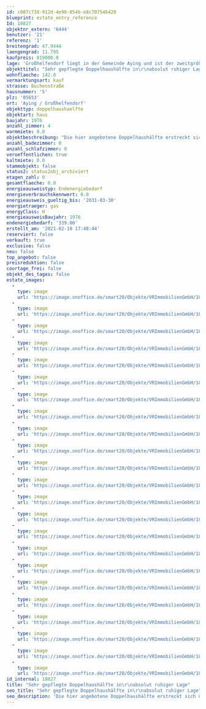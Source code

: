 ```yaml
---
id: c807c738-912d-4e90-854b-e8c707546420
blueprint: estate_entry_reference
Id: 18827
objektnr_extern: '6444'
benutzer: '21'
referenz: '1'
breitengrad: 47.9444
laengengrad: 11.795
kaufpreis: 819000.0
lage: 'Großhelfendorf liegt in der Gemeinde Aying und ist der zweitgrößte Ort der Kommune. Der Ort selbst verfügt über diverse Einkaufsmöglichkeiten des täglichen Bedarfs. Zudem findet man ein umfassendes und gutes Angebot an Produkten, z.B. von lokalen Bauern. Insbesondere für die Betreuung Ihrer Kinder ist Großhelfendorf erstklassig. Kindergarten und eine moderne Grundschule liegen nur wenige 100 Meter entfernt. Weiterführende Schulen in Höhenkirchen-Siegertsbrunn, Ottobrunn, Neubiberg und München können problemlos mit dem Schulbus oder der S-Bahn erreicht werden. Die S-Bahn ist in weniger als 5 Minuten zu erreichen. Die landschaftlich, schöne Umgebung lädt zum Wandern und Radfahren ein. Kastensee, Steinsee oder auch zahlreiche Gasthäuser sind nur einige Beispiele. Nur ca. 15 Minuten fahren Sie zur Autobahn A8 München - Salzburg, genauso wenig weit zur A99, der Ortsumfahrung München.'
objekttitel: "Sehr gepflegte Doppelhaushälfte in\r\nabsolut ruhiger Lage"
wohnflaeche: 142.0
vermarktungsart: kauf
strasse: Buchenstraße
hausnummer: '5'
plz: '85653'
ort: 'Aying / Großhelfendorf'
objekttyp: doppelhaushaelfte
objektart: haus
baujahr: 1976
anzahl_zimmer: 4
warmmiete: 0.0
objektbeschreibung: "Die hier angebotene Doppelhaushälfte erstreckt sich über drei Etagen (Split-Level) und liegt in einer freundlichen Nachbarschaft von Großhelfendorf. Das Haus wurde in 1976 in Massivbauweise erbaut und befindet sich in einem sehr gepflegtem Zustand. Renovierungsarbeiten fanden mit einem neuen Bad im Dachgeschoss im Jahr 2001 und mit einer neuen Küche im Jahr 2005 statt. Das Haus bietet 4 Zimmer und eine Wohnfläche von ca. 142 m². \r\n\r\nDurch den Eingangsbereich im Erdgeschoss erreichen Sie die Küche mit separater Terrasse, ein Gäste-WC, eine Garderobe sowie den lichtdurchfluteten Wohnbereich mit Zugang zu einem Balkon in Südausrichtung. Im Obergeschoss können Sie von einer Galerie, welche zusätzlichen Platz bietet, ins Wohnzimmer blicken. Zudem sind im Obergeschoss ein Tageslichtbad mit Dusche sowie ein sehr großzügiges Schlafzimmer mit Zugang zu einem Ostbalkon zu finden. \r\n\r\nDas Hanggeschoss bietet ein Badezimmer mit Badewanne und zwei weitere Zimmer mit Zugang zur großen Südterrasse, die an schönen Sommertagen zum Grillen oder einfach zum Genießen des liebevoll angelegten Gartens einlädt. Im Keller ist ein beheizter Hobbyraum sowie ausreichend Stauraum vorhanden. Ein Garagenstellplatz rundet dieses Angebot ab."
anzahl_badezimmer: 0
anzahl_schlafzimmer: 0
veroeffentlichen: true
kaltmiete: 0.0
stammobjekt: false
status2: status2obj_archiviert
etagen_zahl: 0
gesamtflaeche: 0.0
energieausweistyp: Endenergiebedarf
energieverbrauchskennwert: 0.0
energieausweis_gueltig_bis: '2031-03-30'
energietraeger: gas
energyClass: H
energieausweisBaujahr: 1976
endenergiebedarf: '339.00'
erstellt_am: '2021-02-10 17:48:44'
reserviert: false
verkauft: true
exclusive: false
neu: false
top_angebot: false
preisreduktion: false
courtage_frei: false
objekt_des_tages: false
estate_images:
  -
    type: image
    url: 'https://image.onoffice.de/smart20/Objekte/VRImmobilienGmbH/18827/7cfde2ba-5b2c-4e9b-bdec-b9c24e99d4c1.jpg'
  -
    type: image
    url: 'https://image.onoffice.de/smart20/Objekte/VRImmobilienGmbH/18827/bb3e99dd-dd3c-48d0-b0b6-85a2c4fecfa2.jpg'
  -
    type: image
    url: 'https://image.onoffice.de/smart20/Objekte/VRImmobilienGmbH/18827/436f512c-b43a-4a6f-a033-5669183c37b9.jpg'
  -
    type: image
    url: 'https://image.onoffice.de/smart20/Objekte/VRImmobilienGmbH/18827/cb192794-bf98-4327-89c6-e279c349f1f2.jpg'
  -
    type: image
    url: 'https://image.onoffice.de/smart20/Objekte/VRImmobilienGmbH/18827/db6a6726-452c-424d-a4e3-53497dcea411.jpg'
  -
    type: image
    url: 'https://image.onoffice.de/smart20/Objekte/VRImmobilienGmbH/18827/600cd941-90a0-4b6a-9929-7070761cc9d1.jpg'
  -
    type: image
    url: 'https://image.onoffice.de/smart20/Objekte/VRImmobilienGmbH/18827/9636f363-735f-445e-9d25-58d3e67ceca8.jpg'
  -
    type: image
    url: 'https://image.onoffice.de/smart20/Objekte/VRImmobilienGmbH/18827/4163b454-950f-4b68-9a3f-3d6234de1035.jpg'
  -
    type: image
    url: 'https://image.onoffice.de/smart20/Objekte/VRImmobilienGmbH/18827/78c855c7-bcfd-4bae-8ab8-f56a54f67464.jpg'
  -
    type: image
    url: 'https://image.onoffice.de/smart20/Objekte/VRImmobilienGmbH/18827/3746c294-2f62-4770-9cd0-27c2131a7473.jpg'
  -
    type: image
    url: 'https://image.onoffice.de/smart20/Objekte/VRImmobilienGmbH/18827/970cf730-03c3-4d2e-bac6-fe7c05e402d9.jpg'
  -
    type: image
    url: 'https://image.onoffice.de/smart20/Objekte/VRImmobilienGmbH/18827/767a838f-bddf-4f91-a9ed-262a0f5d611a.jpg'
  -
    type: image
    url: 'https://image.onoffice.de/smart20/Objekte/VRImmobilienGmbH/18827/c30cec82-d3f9-49ac-ad85-8c8bb1d57185.jpg'
  -
    type: image
    url: 'https://image.onoffice.de/smart20/Objekte/VRImmobilienGmbH/18827/78ffb92d-72fe-460e-b930-ca91722dea99.jpg'
  -
    type: image
    url: 'https://image.onoffice.de/smart20/Objekte/VRImmobilienGmbH/18827/93880394-e5b5-40f2-b129-09b6e11d419b.jpg'
  -
    type: image
    url: 'https://image.onoffice.de/smart20/Objekte/VRImmobilienGmbH/18827/3feaa34a-c8ec-4cd9-9f43-83f2fafc03c9.jpg'
  -
    type: image
    url: 'https://image.onoffice.de/smart20/Objekte/VRImmobilienGmbH/18827/a3e552d5-bb18-4f6d-8650-cd5570d4f7c4.jpg'
  -
    type: image
    url: 'https://image.onoffice.de/smart20/Objekte/VRImmobilienGmbH/18827/60f39f39-46d1-4cf8-9bc9-5de9d499cf8f.jpg'
  -
    type: image
    url: 'https://image.onoffice.de/smart20/Objekte/VRImmobilienGmbH/18827/b8c058c5-656a-4ba3-93ed-61acf373b58d.jpg'
  -
    type: image
    url: 'https://image.onoffice.de/smart20/Objekte/VRImmobilienGmbH/18827/027d0d19-60bd-4565-89d0-95df9c40e068.jpg'
  -
    type: image
    url: 'https://image.onoffice.de/smart20/Objekte/VRImmobilienGmbH/18827/58165593-fbfb-49dc-bc5b-d9711aabfbd5.jpg'
  -
    type: image
    url: 'https://image.onoffice.de/smart20/Objekte/VRImmobilienGmbH/18827/7675c198-69aa-4455-9a1a-ba59ee72fe12.jpg'
  -
    type: image
    url: 'https://image.onoffice.de/smart20/Objekte/VRImmobilienGmbH/18827/e848d510-15df-4077-96d3-b59e680ad797.jpg'
id_internal: 18827
title: "Sehr gepflegte Doppelhaushälfte in\r\nabsolut ruhiger Lage"
seo_title: "Sehr gepflegte Doppelhaushälfte in\r\nabsolut ruhiger Lage"
seo_description: 'Die hier angebotene Doppelhaushälfte erstreckt sich über drei Etagen (Split-Level) und liegt in einer freundlichen Nachbarschaft von Großhelfendorf. Das Haus'
---
```

